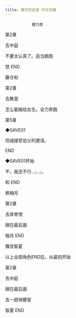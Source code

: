 ```yaml
---
title: 春天的足音 中文攻略
---
```


                樱乃悠



第2章

去中庭

不要太认真了。适当跑跑



悠 END



藤仓和



第2章

去教室

怎么能输给女生。全力奔跑

第5章

◆SAVE01

坦诚接受伯父的邀请。



END



◆SAVE01开始

不，我还不行…;…;。



和 END



枫柚月



第2章

去体育馆

跟在最后面



柚月 END



篠宫智夏



以上全部角色END后，从最初开始



第2章

去中庭

跟在最后面

去一趟保健室



智夏 END


              
